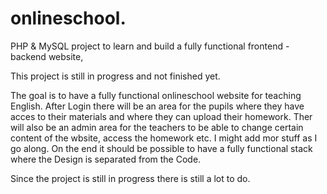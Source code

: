 # onlineschool.
PHP &amp; MySQL project to learn and build a fully functional frontend - backend website,

This project is still in progress and not finished yet.

The goal is to have a fully functional onlineschool website for teaching English.
After Login there will be an area for the pupils where they have acces to their materials and where they can upload their homework.
Ther will also be  an admin area for the teachers to be able to change certain content of the wbsite, access the homework etc.
I might add mor stuff as I go along.
On the end it should be possible to have a fully functional stack where the Design is separated from the Code.

Since the project is still in progress there is still a lot to do.

